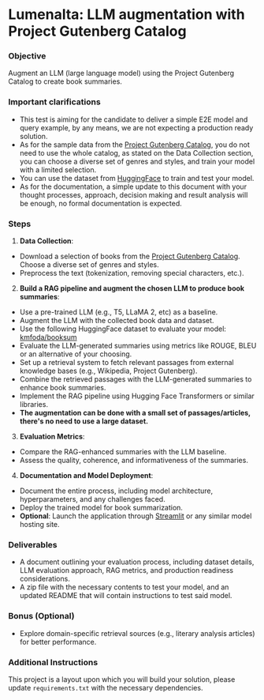 # Lumenalta: LLM augmentation with Project Gutenberg Catalog

### Objective
Augment an LLM (large language model) using the Project Gutenberg Catalog to create book summaries.

### Important clarifications
- This test is aiming for the candidate to deliver a simple E2E model and query example, by any means, we are not expecting a production ready solution.
- As for the sample data from the [Project Gutenberg Catalog](https://www.gutenberg.org/ebooks/offline_catalogs.html#xmlrdf), you do not need to use the whole catalog, as stated on the Data Collection section, you can choose a diverse set of genres and styles, and train your model with a limited selection.
- You can use the dataset from [HuggingFace](https://huggingface.co/datasets/kmfoda/booksum) to train and test your model.
- As for the documentation, a simple update to this document with your thought processes, approach, decision making and result analysis will be enough, no formal documentation is expected.


### Steps
1. **Data Collection**: 
- Download a selection of books from the [Project Gutenberg Catalog](https://www.gutenberg.org/ebooks/offline_catalogs.html#xmlrdf). Choose a diverse set of genres and styles.
- Preprocess the text (tokenization, removing special characters, etc.).
2. **Build a RAG pipeline and augment the chosen LLM to produce book summaries**: 
- Use a pre-trained LLM (e.g., T5, LLaMA 2, etc) as a baseline.
- Augment the LLM with the collected book data and dataset.
- Use the following HuggingFace dataset to evaluate your model: [kmfoda/booksum](https://huggingface.co/datasets/kmfoda/booksum)
- Evaluate the LLM-generated summaries using metrics like ROUGE, BLEU or an alternative of your choosing.
- Set up a retrieval system to fetch relevant passages from external knowledge bases (e.g., Wikipedia, Project Gutenberg).
- Combine the retrieved passages with the LLM-generated summaries to enhance book summaries.
- Implement the RAG pipeline using Hugging Face Transformers or similar libraries.
- **The augmentation can be done with a small set of passages/articles, there's no need to use a large dataset.**
3. **Evaluation Metrics**:
- Compare the RAG-enhanced summaries with the LLM baseline.
- Assess the quality, coherence, and informativeness of the summaries.
4. **Documentation and Model Deployment**: 
- Document the entire process, including model architecture, hyperparameters, and any challenges faced.
- Deploy the trained model for book summarization.
- **Optional**: Launch the application through [Streamlit](https://streamlit.io/) or any similar model hosting site.

### Deliverables
- A document outlining your evaluation process, including dataset details, LLM evaluation approach, RAG metrics, and production readiness considerations.
- A zip file with the necessary contents to test your model, and an updated README that will contain instructions to test said model.

### Bonus (Optional)
- Explore domain-specific retrieval sources (e.g., literary analysis articles) for better performance.

### Additional Instructions
This project is a layout upon which you will build your solution, please update `requirements.txt` with the necessary dependencies.


